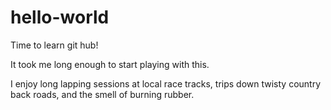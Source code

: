 # hello-world
Time to learn git hub!

It took me long enough to start playing with this.

I enjoy long lapping sessions at local race tracks, trips down twisty country back roads, and the smell of burning rubber.
